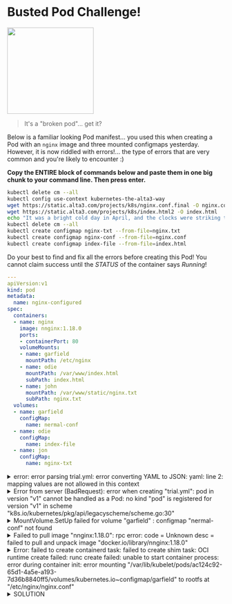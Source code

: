 # Busted Pod Challenge!

<img src="https://thumbs.dreamstime.com/b/green-pea-pod-broken-half-fresh-four-peas-pure-white-background-genus-pisum-sativum-garden-48834097.jpg" width="200"/>

> It's a "broken pod"... get it?


Below is a familiar looking Pod manifest... you used this when creating a Pod with an `nginx` image and three mounted configmaps yesterday. However, it is now riddled with errors!... the type of errors that are very common and you're likely to encounter :) 


**Copy the ENTIRE block of commands below and paste them in one big chunk to your command line. Then press enter.**  

```bash
kubectl delete cm --all
kubectl config use-context kubernetes-the-alta3-way
wget https://static.alta3.com/projects/k8s/nginx.conf.final -O nginx.conf
wget https://static.alta3.com/projects/k8s/index.html2 -O index.html
echo "It was a bright cold day in April, and the clocks were striking thirteen." > nginx.txt
kubectl delete cm --all
kubectl create configmap nginx-txt --from-file=nginx.txt
kubectl create configmap nginx-conf --from-file=nginx.conf
kubectl create configmap index-file --from-file=index.html
```

Do your best to find and fix all the errors before creating this Pod! You cannot claim success until the *STATUS* of the container says *Running*!

```yaml
---
apiVersion:v1
kind: pod
metadata:
  name: nginx-configured
spec:
  containers:
  - name: nginx
    image: nnginx:1.18.0
    ports:
    - containerPort: 80
    volumeMounts: 
    - name: garfield
      mountPath: /etc/nginx
    - name: odie
      mountPath: /var/www/index.html
      subPath: index.html
    - name: john
      mountPath: /var/www/static/nginx.txt
      subPath: nginx.txt
  volumes:
  - name: garfield
    configMap:
      name: nermal-conf 
  - name: odie
    configMap:
      name: index-file 
  - name: jon
    configMap:
      name: nginx-txt
```


<details>
<summary>error: error parsing trial.yml: error converting YAML to JSON: yaml: line 2: mapping values are not allowed in this context</summary>
<br>
Put a space before v1.
</details>

<details>
<summary>Error from server (BadRequest): error when creating "trial.yml": pod in version "v1" cannot be handled as a Pod: no kind "pod" is registered for version "v1" in scheme "k8s.io/kubernetes/pkg/api/legacyscheme/scheme.go:30"</summary>
<br>
capitalize "P" in Pod
</details>

<details>
<summary>MountVolume.SetUp failed for volume "garfield" : configmap "nermal-conf" not found</summary>
<br>
line 23 should be nginx-conf not nermal-conf
</details>

<details>
<summary>Failed to pull image "nnginx:1.18.0": rpc error: code = Unknown desc = failed to pull and unpack image "docker.io/library/nnginx:1.18.0"</summary>
<br>
Typo in the image name! Should be nginx:1.18.0
</details>

<details>
<summary>Error: failed to create containerd task: failed to create shim task: OCI runtime create failed: runc create failed: unable to start container process: error during container init: error mounting "/var/lib/kubelet/pods/ac124c92-65d1-4a5e-a193-7d36b8840ff5/volumes/kubernetes.io~configmap/garfield" to rootfs at "/etc/nginx/nginx.conf"
</summary>
<br>
The garfield volume's mountPath is /etc/nginx/, which overwrites EVERYTHING in that directory! Add a subpath.
</details>


<details>
<summary>SOLUTION</summary>
<br>



```yaml
---
apiVersion: v1                               # put a whitespace after the ":"
kind: Pod                                    # capitalize the P in Pod!
metadata:
  name: nginx-configured
spec:
  containers:
  - name: nginx
    image: nginx:1.18.0                      # typo in image name caused ErrImgPull
    ports:
    - containerPort: 80
    volumeMounts: 
    - name: garfield
      mountPath: /etc/nginx/nginx.conf
      subPath: nginx.conf                    # needs subpath!
    - name: odie
      mountPath: /var/www/index.html
      subPath: index.html
    - name: jon                              # volume is jon, not john!
      mountPath: /var/www/static/nginx.txt
      subPath: nginx.txt
  volumes:
  - name: garfield
    configMap:
      name: nginx-conf                       # wrong configmap name!
  - name: odie
    configMap:
      name: index-file 
  - name: jon
    configMap:
      name: nginx-txt
```

  
  
</details>
